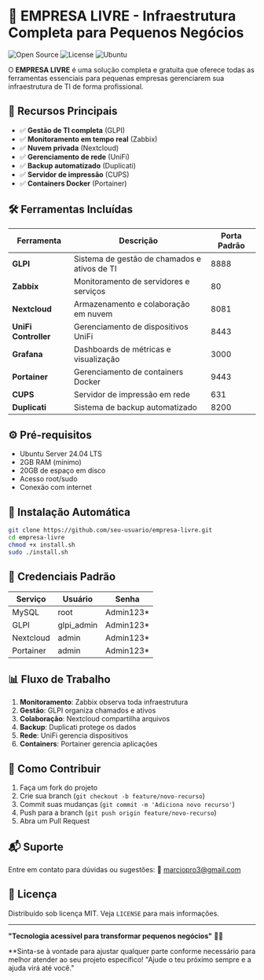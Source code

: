 # 🚀 EMPRESA LIVRE - Infraestrutura Completa para Pequenos Negócios

![Open Source](https://img.shields.io/badge/Open%20Source-Yes-brightgreen)
![License](https://img.shields.io/badge/License-MIT-blue)
![Ubuntu](https://img.shields.io/badge/Tested%20on-Ubuntu%2024.04-orange)

O **EMPRESA LIVRE** é uma solução completa e gratuita que oferece todas as ferramentas essenciais para pequenas empresas gerenciarem sua infraestrutura de TI de forma profissional.

## 🌟 Recursos Principais

- ✅ **Gestão de TI completa** (GLPI)
- ✅ **Monitoramento em tempo real** (Zabbix)
- ✅ **Nuvem privada** (Nextcloud)
- ✅ **Gerenciamento de rede** (UniFi)
- ✅ **Backup automatizado** (Duplicati)
- ✅ **Servidor de impressão** (CUPS)
- ✅ **Containers Docker** (Portainer)

## 🛠️ Ferramentas Incluídas

| Ferramenta | Descrição | Porta Padrão |
|------------|-----------|--------------|
| **GLPI** | Sistema de gestão de chamados e ativos de TI | 8888 |
| **Zabbix** | Monitoramento de servidores e serviços | 80 |
| **Nextcloud** | Armazenamento e colaboração em nuvem | 8081 |
| **UniFi Controller** | Gerenciamento de dispositivos UniFi | 8443 |
| **Grafana** | Dashboards de métricas e visualização | 3000 |
| **Portainer** | Gerenciamento de containers Docker | 9443 |
| **CUPS** | Servidor de impressão em rede | 631 |
| **Duplicati** | Sistema de backup automatizado | 8200 |

## ⚙️ Pré-requisitos

- Ubuntu Server 24.04 LTS
- 2GB RAM (mínimo)
- 20GB de espaço em disco
- Acesso root/sudo
- Conexão com internet

## 🚀 Instalação Automática

```bash
git clone https://github.com/seu-usuario/empresa-livre.git
cd empresa-livre
chmod +x install.sh
sudo ./install.sh
```

## 🔐 Credenciais Padrão

| Serviço | Usuário | Senha |
|---------|---------|-------|
| MySQL | root | Admin123* |
| GLPI | glpi_admin | Admin123* |
| Nextcloud | admin | Admin123* |
| Portainer | admin | Admin123* |

## 📊 Fluxo de Trabalho

1. **Monitoramento**: Zabbix observa toda infraestrutura
2. **Gestão**: GLPI organiza chamados e ativos
3. **Colaboração**: Nextcloud compartilha arquivos
4. **Backup**: Duplicati protege os dados
5. **Rede**: UniFi gerencia dispositivos
6. **Containers**: Portainer gerencia aplicações

## 🤝 Como Contribuir

1. Faça um fork do projeto
2. Crie sua branch (`git checkout -b feature/novo-recurso`)
3. Commit suas mudanças (`git commit -m 'Adiciona novo recurso'`)
4. Push para a branch (`git push origin feature/novo-recurso`)
5. Abra um Pull Request

## 📬 Suporte

Entre em contato para dúvidas ou sugestões:
📧 marciopro3@gmail.com

## 📄 Licença

Distribuído sob licença MIT. Veja `LICENSE` para mais informações.

---

**"Tecnologia acessível para transformar pequenos negócios"** 💼🚀

**Sinta-se à vontade para ajustar qualquer parte conforme necessário para melhor atender ao seu projeto específico! "Ajude o teu próximo sempre e a ajuda virá até você."
